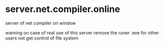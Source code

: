 # server.net.compiler.online

server of net compiler on window

warning on case of real use of this server remove the runer .exe for other users not get control of file system
